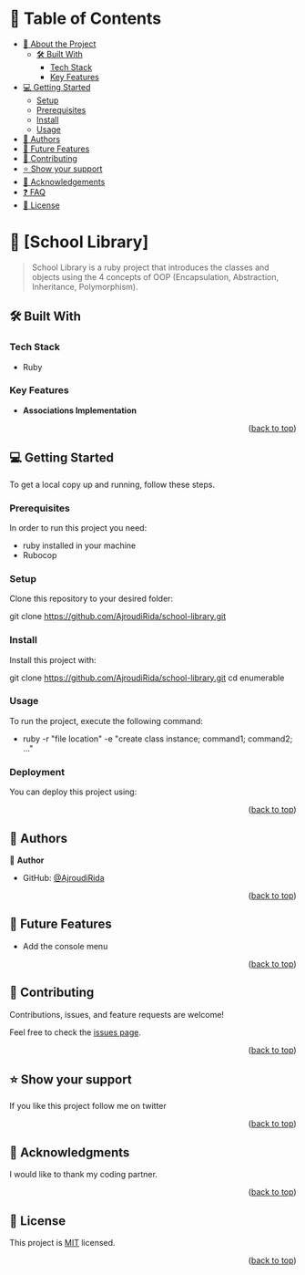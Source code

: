 
<a name="readme-top"></a>

# 📗 Table of Contents

- [📖 About the Project](#about-project)
  - [🛠 Built With](#built-with)
    - [Tech Stack](#tech-stack)
    - [Key Features](#key-features)
- [💻 Getting Started](#getting-started)
  - [Setup](#setup)
  - [Prerequisites](#prerequisites)
  - [Install](#install)
  - [Usage](#usage)
- [👥 Authors](#authors)
- [🔭 Future Features](#future-features)
- [🤝 Contributing](#contributing)
- [⭐️ Show your support](#support)
- [🙏 Acknowledgements](#acknowledgements)
- [❓ FAQ](#faq)
- [📝 License](#license)

<!-- PROJECT DESCRIPTION -->

# 📖 [School Library] <a name="about-project"></a>

> School Library  is a ruby project that introduces the classes and objects using the 4 concepts of OOP (Encapsulation, Abstraction, Inheritance, Polymorphism).

## 🛠 Built With <a name="built-with"></a>

### Tech Stack <a name="tech-stack"></a>

- Ruby

<!-- GETTING STARTED -->

### Key Features <a name="key-features"></a>

- **Associations Implementation**

<p align="right">(<a href="#readme-top">back to top</a>)</p> 

## 💻 Getting Started <a name="getting-started"></a>


To get a local copy up and running, follow these steps.

### Prerequisites

In order to run this project you need:

- ruby installed in your machine
- Rubocop

### Setup

Clone this repository to your desired folder:

git clone https://github.com/AjroudiRida/school-library.git

### Install

Install this project with:

git clone https://github.com/AjroudiRida/school-library.git
cd enumerable

### Usage

To run the project, execute the following command:
- ruby -r "file location" -e "create class instance; command1; command2; ..."


### Deployment

You can deploy this project using:

<!--
Example:

```sh

```
 -->

<p align="right">(<a href="#readme-top">back to top</a>)</p>

<!-- AUTHORS -->

## 👥 Authors <a name="authors"></a>

👤 **Author**

- GitHub: [@AjroudiRida](https://github.com/ajroudirida)

<p align="right">(<a href="#readme-top">back to top</a>)</p>

## 🔭 Future Features <a name="future-features"></a>

- Add the console menu

<p align="right">(<a href="#readme-top">back to top</a>)</p>

<!-- CONTRIBUTING -->

## 🤝 Contributing <a name="contributing"></a>

Contributions, issues, and feature requests are welcome!

Feel free to check the [issues page](../../issues/).

<p align="right">(<a href="#readme-top">back to top</a>)</p>

<!-- SUPPORT -->

## ⭐️ Show your support <a name="support"></a>

If you like this project follow me on twitter

<p align="right">(<a href="#readme-top">back to top</a>)</p>

<!-- ACKNOWLEDGEMENTS -->

## 🙏 Acknowledgments <a name="acknowledgements"></a>

I would like to thank my coding partner.

<p align="right">(<a href="#readme-top">back to top</a>)</p>

<!-- LICENSE -->

## 📝 License <a name="license"></a>

This project is [MIT](./LICENSE) licensed.

<p align="right">(<a href="#readme-top">back to top</a>)</p>
